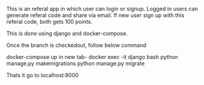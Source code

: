 This is an referal app in which user can login or signup.
Logged  in users can generate referal code and share via email.
If new user sign up with this referal code, both gets 100 points.

This is done using django and docker-compose.

Once the branch is checkedout, follow below command

docker-compose up
in new tab-
docker exec -it django bash
 python manage.py makemigrations
 python manage.py migrate

Thats it go to localhost:8000
